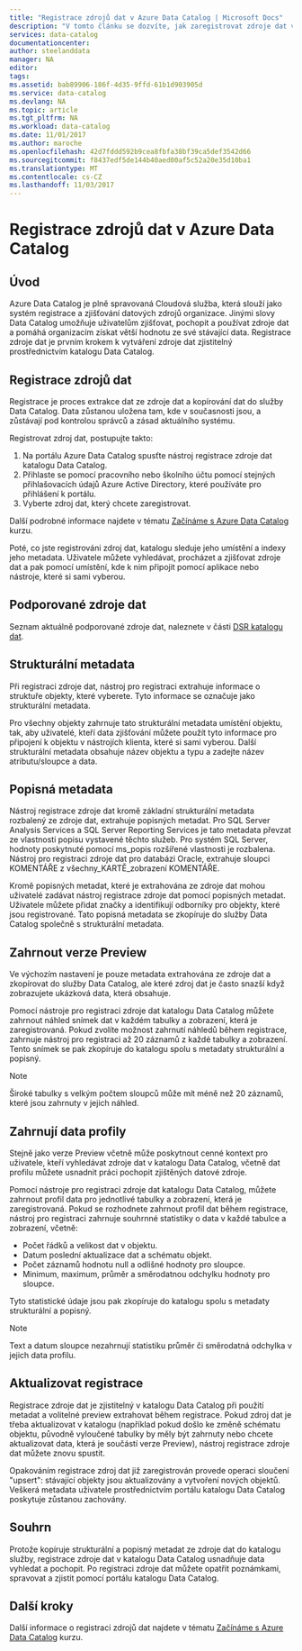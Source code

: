 ```yaml
---
title: "Registrace zdrojů dat v Azure Data Catalog | Microsoft Docs"
description: "V tomto článku se dozvíte, jak zaregistrovat zdroje dat v Azure Data Catalog, včetně pole metadat extrahovat během registrace."
services: data-catalog
documentationcenter: 
author: steelanddata
manager: NA
editor: 
tags: 
ms.assetid: bab89906-186f-4d35-9ffd-61b1d903905d
ms.service: data-catalog
ms.devlang: NA
ms.topic: article
ms.tgt_pltfrm: NA
ms.workload: data-catalog
ms.date: 11/01/2017
ms.author: maroche
ms.openlocfilehash: 42d7fddd592b9cea8fbfa38bf39ca5def3542d66
ms.sourcegitcommit: f8437edf5de144b40aed00af5c52a20e35d10ba1
ms.translationtype: MT
ms.contentlocale: cs-CZ
ms.lasthandoff: 11/03/2017
---
```

# <a name="register-data-sources-in-azure-data-catalog"></a>Registrace zdrojů dat v Azure Data Catalog
## <a name="introduction"></a>Úvod
Azure Data Catalog je plně spravovaná Cloudová služba, která slouží jako systém registrace a zjišťování datových zdrojů organizace. Jinými slovy Data Catalog umožňuje uživatelům zjišťovat, pochopit a používat zdroje dat a pomáhá organizacím získat větší hodnotu ze své stávající data. Registrace zdroje dat je prvním krokem k vytváření zdroje dat zjistitelný prostřednictvím katalogu Data Catalog.

## <a name="register-data-sources"></a>Registrace zdrojů dat
Registrace je proces extrakce dat ze zdroje dat a kopírování dat do služby Data Catalog. Data zůstanou uložena tam, kde v současnosti jsou, a zůstávají pod kontrolou správců a zásad aktuálního systému.

Registrovat zdroj dat, postupujte takto:
1. Na portálu Azure Data Catalog spusťte nástroj registrace zdroje dat katalogu Data Catalog. 
2. Přihlaste se pomocí pracovního nebo školního účtu pomocí stejných přihlašovacích údajů Azure Active Directory, které používáte pro přihlášení k portálu.
3. Vyberte zdroj dat, který chcete zaregistrovat.

Další podrobné informace najdete v tématu [Začínáme s Azure Data Catalog](data-catalog-get-started.md) kurzu.

Poté, co jste registrováni zdroj dat, katalogu sleduje jeho umístění a indexy jeho metadata. Uživatele můžete vyhledávat, procházet a zjišťovat zdroje dat a pak pomocí umístění, kde k nim připojit pomocí aplikace nebo nástroje, které si sami vyberou.

## <a name="supported-data-sources"></a>Podporované zdroje dat
Seznam aktuálně podporované zdroje dat, naleznete v části [DSR katalogu dat](data-catalog-dsr.md).

## <a name="structural-metadata"></a>Strukturální metadata
Při registraci zdroje dat, nástroj pro registraci extrahuje informace o struktuře objekty, které vyberete. Tyto informace se označuje jako strukturální metadata.

Pro všechny objekty zahrnuje tato strukturální metadata umístění objektu, tak, aby uživatelé, kteří data zjišťování můžete použít tyto informace pro připojení k objektu v nástrojích klienta, které si sami vyberou. Další strukturální metadata obsahuje název objektu a typu a zadejte název atributu/sloupce a data.

## <a name="descriptive-metadata"></a>Popisná metadata
Nástroj registrace zdroje dat kromě základní strukturální metadata rozbalený ze zdroje dat, extrahuje popisných metadat. Pro SQL Server Analysis Services a SQL Server Reporting Services je tato metadata převzat ze vlastnosti popisu vystavené těchto služeb. Pro systém SQL Server, hodnoty poskytnuté pomocí ms\_popis rozšířené vlastnosti je rozbalena. Nástroj pro registraci zdroje dat pro databázi Oracle, extrahuje sloupci KOMENTÁŘE z všechny\_KARTĚ\_zobrazení KOMENTÁŘE.

Kromě popisných metadat, které je extrahována ze zdroje dat mohou uživatelé zadávat nástroj registrace zdroje dat pomocí popisných metadat. Uživatele můžete přidat značky a identifikují odborníky pro objekty, které jsou registrované. Tato popisná metadata se zkopíruje do služby Data Catalog společně s strukturální metadata.

## <a name="include-previews"></a>Zahrnout verze Preview
Ve výchozím nastavení je pouze metadata extrahována ze zdroje dat a zkopírovat do služby Data Catalog, ale které zdroj dat je často snazší když zobrazujete ukázková data, která obsahuje.

Pomocí nástroje pro registraci zdroje dat katalogu Data Catalog můžete zahrnout náhled snímek dat v každém tabulky a zobrazení, která je zaregistrovaná. Pokud zvolíte možnost zahrnutí náhledů během registrace, zahrnuje nástroj pro registraci až 20 záznamů z každé tabulky a zobrazení. Tento snímek se pak zkopíruje do katalogu spolu s metadaty strukturální a popisný.

> [!NOTE]
> Široké tabulky s velkým počtem sloupců může mít méně než 20 záznamů, které jsou zahrnuty v jejich náhled.
>
>

## <a name="include-data-profiles"></a>Zahrnují data profily
Stejně jako verze Preview včetně může poskytnout cenné kontext pro uživatele, kteří vyhledávat zdroje dat v katalogu Data Catalog, včetně dat profilu můžete usnadnit práci pochopit zjištěných datové zdroje.

Pomocí nástroje pro registraci zdroje dat katalogu Data Catalog, můžete zahrnout profil data pro jednotlivé tabulky a zobrazení, která je zaregistrovaná. Pokud se rozhodnete zahrnout profil dat během registrace, nástroj pro registraci zahrnuje souhrnné statistiky o data v každé tabulce a zobrazení, včetně:

* Počet řádků a velikost dat v objektu.
* Datum poslední aktualizace dat a schématu objekt.
* Počet záznamů hodnotu null a odlišné hodnoty pro sloupce.
* Minimum, maximum, průměr a směrodatnou odchylku hodnoty pro sloupce.

Tyto statistické údaje jsou pak zkopíruje do katalogu spolu s metadaty strukturální a popisný.

> [!NOTE]
> Text a datum sloupce nezahrnují statistiku průměr či směrodatná odchylka v jejich data profilu.
>
>

## <a name="update-registrations"></a>Aktualizovat registrace
Registrace zdroje dat je zjistitelný v katalogu Data Catalog při použití metadat a volitelné preview extrahovat během registrace. Pokud zdroj dat je třeba aktualizovat v katalogu (například pokud došlo ke změně schématu objektu, původně vyloučené tabulky by měly být zahrnuty nebo chcete aktualizovat data, která je součástí verze Preview), nástroj registrace zdroje dat můžete znovu spustit.

Opakováním registrace zdroj dat již zaregistrován provede operaci sloučení "upsert": stávající objekty jsou aktualizovány a vytvoření nových objektů. Veškerá metadata uživatele prostřednictvím portálu katalogu Data Catalog poskytuje zůstanou zachovány.

## <a name="summary"></a>Souhrn
Protože kopíruje strukturální a popisný metadat ze zdroje dat do katalogu služby, registrace zdroje dat v katalogu Data Catalog usnadňuje data vyhledat a pochopit. Po registraci zdroje dat můžete opatřit poznámkami, spravovat a zjistit pomocí portálu katalogu Data Catalog.

## <a name="next-steps"></a>Další kroky
Další informace o registraci zdrojů dat najdete v tématu [Začínáme s Azure Data Catalog](data-catalog-get-started.md) kurzu.
